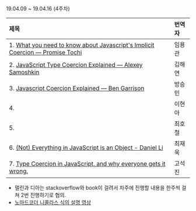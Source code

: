 19.04.09 ~ 19.04.16 (4주차)

| 제목                                                                                                                                                                   | 번역자 |
| :--------------------------------------------------------------------------------------------------------------------------------------------------------------------- | :----- |
| 1. [What you need to know about Javascript's Implicit Coercion — Promise Tochi](https://dev.to/promhize/what-you-need-to-know-about-javascripts-implicit-coercion-e23) | 임용관    |
| 2. [JavaScript Type Coercion Explained — Alexey Samoshkin](https://medium.freecodecamp.org/js-type-coercion-explained-27ba3d9a2839)                                    | 김해연 |
| 3. [Javascript Coercion Explained — Ben Garrison](https://hackernoon.com/javascript-coercion-explained-545c895213d3)                                                   | 방승민    |
| 4.           | 이현아    |
| 5.                            | 최호철    |
| 6. [(Not) Everything in JavaScript is an Object - Daniel Li](http://blog.brew.com.hk/not-everything-in-javascript-is-an-object/)                                       | 최재욱    |
| 7. [Type Coercion in JavaScript, and why everyone gets it wrong.](https://thedevs.network/blog/type-coercion-in-javascript-and-why-everyone-gets-it-wrong)             | 고석진    |

- 멀린과 디아는 stackoverflow와 book이 걸려서 차주에 진행할 내용을 한주씩 걸쳐 2번 진행하기로 협의.
- [노마드코더 니콜라스 식의 설명 영상](https://www.youtube.com/watch?v=hYHv5m1NMFE)
